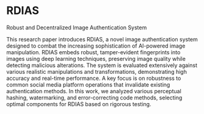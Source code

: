 # RDIAS
Robust and Decentralized Image Authentication System

This research paper introduces RDIAS, a novel image authentication system designed to combat the increasing sophistication of AI-powered image manipulation. RDIAS embeds robust, tamper-evident fingerprints into images using deep learning techniques, preserving image quality while detecting malicious alterations. The system is evaluated extensively against various realistic manipulations and transformations, demonstrating high accuracy and real-time performance. A key focus is on robustness to common social media platform operations that invalidate existing authentication methods. In this work, we analyzed various perceptual hashing, watermarking, and error-correcting code methods, selecting optimal components for RDIAS based on rigorous testing.
